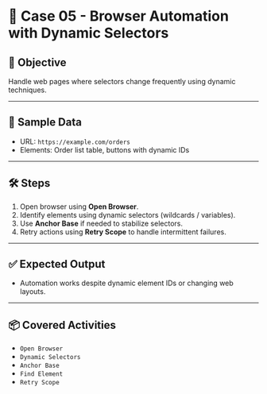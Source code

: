 # 📘 Case 05 - Browser Automation with Dynamic Selectors

## 🎯 Objective
Handle web pages where selectors change frequently using dynamic techniques.

---

## 📝 Sample Data
- URL: `https://example.com/orders`
- Elements: Order list table, buttons with dynamic IDs  

---

## 🛠️ Steps
1. Open browser using **Open Browser**.  
2. Identify elements using dynamic selectors (wildcards / variables).  
3. Use **Anchor Base** if needed to stabilize selectors.  
4. Retry actions using **Retry Scope** to handle intermittent failures.  

---

## ✅ Expected Output
- Automation works despite dynamic element IDs or changing web layouts.  

---

## 📦 Covered Activities
- `Open Browser`  
- `Dynamic Selectors`  
- `Anchor Base`  
- `Find Element`  
- `Retry Scope`

